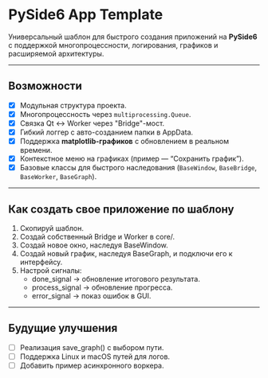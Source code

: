 # PySide6 App Template

Универсальный шаблон для быстрого создания приложений на **PySide6**  
с поддержкой многопроцессности, логирования, графиков и расширяемой архитектуры.

---

## Возможности

- [x] Модульная структура проекта.
- [x] Многопроцессность через `multiprocessing.Queue`.
- [x] Связка Qt $\leftrightarrow$ Worker через "Bridge"-мост.
- [x] Гибкий логгер с авто-созданием папки в AppData.
- [x] Поддержка **matplotlib-графиков** с обновлением в реальном времени.
- [x] Контекстное меню на графиках (пример — “Сохранить график”).
- [x] Базовые классы для быстрого наследования (`BaseWindow`, `BaseBridge`, `BaseWorker`, `BaseGraph`).

---

## Как создать свое приложение по шаблону

1. Скопируй шаблон.
2. Создай собственный Bridge и Worker в core/.
3. Создай новое окно, наследуя BaseWindow.
4. Создай новый график, наследуя BaseGraph, и подключи его к интерфейсу.
5. Настрой сигналы:
    - done_signal $\to$ обновление итогового результата.
    - process_signal $\to$ обновление прогресса.
    - error_signal $\to$ показ ошибок в GUI.

---

## Будущие улучшения

- [ ] Реализация save_graph() с выбором пути.
- [ ] Поддержка Linux и macOS путей для логов.
- [ ] Добавить пример асинхронного воркера.
